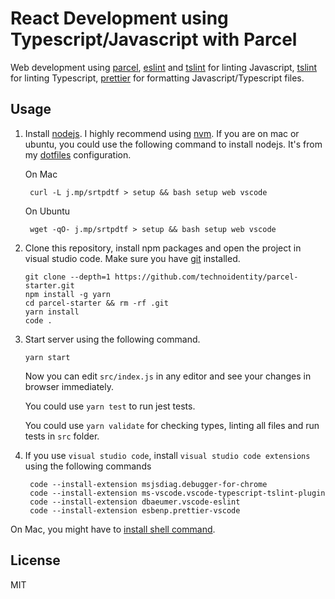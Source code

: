 # React Development using Typescript/Javascript with Parcel

Web development using [parcel](https://parceljs.org), [eslint](http://eslint.org) and [tslint](https://palantir.github.io/tslint) for linting Javascript, [tslint](https://palantir.github.io/tslint/) for linting Typescript, [prettier](https://prettier.io/) for formatting Javascript/Typescript files.

## Usage

1.  Install [nodejs](https://nodejs.org/en/). I highly recommend using [nvm](https://github.com/creationix/nvm). If you are on mac or ubuntu, you could use the following command to install nodejs. It's from my [dotfiles](https://gitlab.com/seartipy/dotfiles) configuration.

    On Mac

         curl -L j.mp/srtpdtf > setup && bash setup web vscode

    On Ubuntu

         wget -qO- j.mp/srtpdtf > setup && bash setup web vscode

2.  Clone this repository, install npm packages and open the project in visual studio code. Make sure you have [git](https://git-scm.com/) installed.

        git clone --depth=1 https://github.com/technoidentity/parcel-starter.git
        npm install -g yarn
        cd parcel-starter && rm -rf .git
        yarn install
        code .

3.  Start server using the following command.

        yarn start

    Now you can edit `src/index.js` in any editor and see your changes in browser immediately.

    You could use `yarn test` to run jest tests.

    You could use `yarn validate` for checking types, linting all files and run tests in `src` folder.

4)  If you use `visual studio code`, install `visual studio code extensions` using the following commands

         code --install-extension msjsdiag.debugger-for-chrome
         code --install-extension ms-vscode.vscode-typescript-tslint-plugin
         code --install-extension dbaeumer.vscode-eslint
         code --install-extension esbenp.prettier-vscode

On Mac, you might have to [install shell command](https://code.visualstudio.com/docs/setup/mac).

## License

MIT
